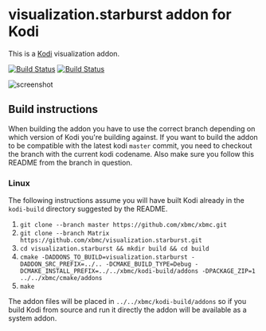 # visualization.starburst addon for Kodi

This is a [Kodi](http://kodi.tv) visualization addon.

[![Build Status](https://travis-ci.org/xbmc/visualization.starburst.svg?branch=Matrix)](https://travis-ci.org/xbmc/visualization.starburst/branches)
[![Build Status](https://dev.azure.com/teamkodi/binary-addons/_apis/build/status/xbmc.visualization.starburst?branchName=Matrix)](https://dev.azure.com/teamkodi/binary-addons/_build/latest?definitionId=32&branchName=Matrix)
<!--- [![Build Status](https://ci.appveyor.com/api/projects/status/github/xbmc/visualization.starburst?branch=Matrix&svg=true)](https://ci.appveyor.com/project/xbmc/visualization-starburst?branch=Matrix) -->

![screenshot](https://raw.githubusercontent.com/xbmc/visualization.starburst/Matrix/visualization.starburst/resources/screenshot-01.jpg)

## Build instructions
When building the addon you have to use the correct branch depending on which version of Kodi you're building against. 
If you want to build the addon to be compatible with the latest kodi `master` commit, you need to checkout the branch with the current kodi codename.
Also make sure you follow this README from the branch in question.

### Linux

The following instructions assume you will have built Kodi already in the `kodi-build` directory 
suggested by the README.

1. `git clone --branch master https://github.com/xbmc/xbmc.git`
2. `git clone --branch Matrix https://github.com/xbmc/visualization.starburst.git`
3. `cd visualization.starburst && mkdir build && cd build`
4. `cmake -DADDONS_TO_BUILD=visualization.starburst -DADDON_SRC_PREFIX=../.. -DCMAKE_BUILD_TYPE=Debug -DCMAKE_INSTALL_PREFIX=../../xbmc/kodi-build/addons -DPACKAGE_ZIP=1 ../../xbmc/cmake/addons`
5. `make`

The addon files will be placed in `../../xbmc/kodi-build/addons` so if you build Kodi from source and run it directly 
the addon will be available as a system addon.
